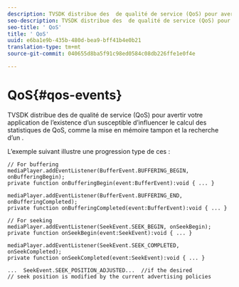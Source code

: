 ```yaml
---
description: TVSDK distribue des  de qualité de service (QoS) pour avertir votre application de l’existence d’un susceptible d’influencer le calcul des statistiques de QoS, comme la mise en mémoire tampon et la recherche d’un .
seo-description: TVSDK distribue des  de qualité de service (QoS) pour avertir votre application de l’existence d’un susceptible d’influencer le calcul des statistiques de QoS, comme la mise en mémoire tampon et la recherche d’un .
seo-title: ' QoS'
title: ' QoS'
uuid: e6ba1e9b-435b-480d-bea9-bff41b4e0b21
translation-type: tm+mt
source-git-commit: 040655d8ba5f91c98ed0584c08db226ffe1e0f4e

---
```



#  QoS{#qos-events}

TVSDK distribue des  de qualité de service (QoS) pour avertir votre application de l’existence d’un susceptible d’influencer le calcul des statistiques de QoS, comme la mise en mémoire tampon et la recherche d’un .

L’exemple suivant illustre une progression type de ces  :

```
// For buffering 
mediaPlayer.addEventListener(BufferEvent.BUFFERING_BEGIN, onBufferingBegin); 
private function onBufferingBegin(event:BufferEvent):void { ... } 
 
mediaPlayer.addEventListener(BufferEvent.BUFFERING_END, onBufferingCompleted); 
private function onBufferingCompleted(event:BufferEvent):void { ... } 
 
// For seeking 
mediaPlayer.addEventListener(SeekEvent.SEEK_BEGIN, onSeekBegin); 
private function onSeekBegin(event:SeekEvent):void { ... } 
 
mediaPlayer.addEventListener(SeekEvent.SEEK_COMPLETED, onSeekCompleted); 
private function onSeekCompleted(event:SeekEvent):void { ... } 
 
...  SeekEvent.SEEK_POSITION_ADJUSTED...  //if the desired 
// seek position is modified by the current advertising policies 
```

